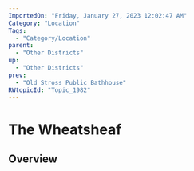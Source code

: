 ```yaml
---
ImportedOn: "Friday, January 27, 2023 12:02:47 AM"
Category: "Location"
Tags:
  - "Category/Location"
parent:
  - "Other Districts"
up:
  - "Other Districts"
prev:
  - "Old Stross Public Bathhouse"
RWtopicId: "Topic_1982"
---
```

# The Wheatsheaf
## Overview
